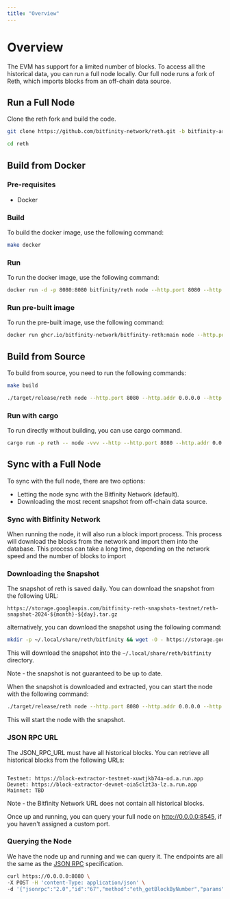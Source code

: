```yaml
---
title: "Overview"
---
```


# Overview

The EVM has support for a limited number of blocks. To access all the historical data, you can run a full node locally. Our full node runs a fork of Reth, which imports blocks from an off-chain data source.

## Run a Full Node

Clone the reth fork and build the code.

```bash
git clone https://github.com/bitfinity-network/reth.git -b bitfinity-archive-node
```

```bash
cd reth
```

## Build from Docker

### Pre-requisites

- Docker

### Build

To build the docker image, use the following command:

```bash
make docker
```

### Run

To run the docker image, use the following command:

```bash
docker run -d -p 8080:8080 bitfinity/reth node --http.port 8080 --http.addr 0.0.0.0 --http.api "debug,eth,net,trace,txpool,web3" --disable-discovery --ipcdisable --no-persist-peers -r $JSON_RPC_URL -i 30 -b 10
```

### Run pre-built image

To run the pre-built image, use the following command:

```bash
docker run ghcr.io/bitfinity-network/bitfinity-reth:main node --http.port 8080 --http.addr 0.0.0.0 --http.api "debug,eth,net,trace,txpool,web3" --disable-discovery --ipcdisable --no-persist-peers -r $JSON_RPC_URL
```

## Build from Source

To build from source, you need to run the following commands:

```bash
make build
```

```bash
./target/release/reth node --http.port 8080 --http.addr 0.0.0.0 --http.api "debug,eth,net,trace,txpool,web3" --disable-discovery --ipcdisable --no-persist-peers -r $JSON_RPC_URL
```

### Run with cargo

To run directly without building, you can use cargo command.

```bash
cargo run -p reth -- node -vvv --http --http.port 8080 --http.addr 0.0.0.0 --http.api "debug,eth,net,trace,txpool,web3" --disable-discovery --ipcdisable --no-persist-peers -r $JSON_RPC_URL -i 30 -b 100 --datadir ./target/reth
```

## Sync with a Full Node

To sync with the full node, there are two options:

- Letting the node sync with the Bitfinity Network (default).
- Downloading the most recent snapshot from off-chain data source.

### Sync with Bitfinity Network

When running the node, it will also run a block import process. This process will download the blocks from the network and import them into the database. This process can take a long time, depending on the network speed and the number of blocks to import

### Downloading the Snapshot

The snapshot of reth is saved daily. You can download the snapshot from the following URL:

```text
https://storage.googleapis.com/bitfinity-reth-snapshots-testnet/reth-snapshot-2024-${month}-${day}.tar.gz
```

alternatively, you can download the snapshot using the following command:

```bash
mkdir -p ~/.local/share/reth/bitfinity && wget -O - https://storage.googleapis.com/bitfinity-reth-snapshots-testnet/reth-snapshot-2024-04-03.tar.gz | tar -xvzf - -C ~/.local/share/reth/bitfinity
```

This will download the snapshot into the `~/.local/share/reth/bitfinity` directory.

Note - the snapshot is not guaranteed to be up to date.

When the snapshot is downloaded and extracted, you can start the node with the following command:

```bash
./target/release/reth node --http.port 8080 --http.addr 0.0.0.0 --http.api "debug,eth,net,trace,txpool,web3" --disable-discovery --ipcdisable --no-persist-peers --datadir ~/.local/share/reth/bitfinity -r $JSON_RPC_URL -i 30 -b 100
```

This will start the node with the snapshot.

### JSON RPC URL

The JSON_RPC_URL must have all historical blocks.  You can retrieve all historical blocks from the following URLs:

```text

Testnet: https://block-extractor-testnet-xuwtjkb74a-od.a.run.app
Devnet: https://block-extractor-devnet-oia5clzt3a-lz.a.run.app
Mainnet: TBD
```

Note - the Bitfinity Network URL does not contain all historical blocks.

Once up and running, you can query your full node on <http://0.0.0.0:8545>, if you haven't assigned a custom port.

### Querying the Node

We have the node up and running and we can query it. The endpoints are all the same as the [JSON RPC](https://ethereum.org/en/developers/docs/apis/json-rpc/) specification.

```bash
curl https://0.0.0.0:8080 \
-X POST -H 'content-Type: application/json' \
-d '{"jsonrpc":"2.0","id":"67","method":"eth_getBlockByNumber","params":["0x0", true]}'
```
